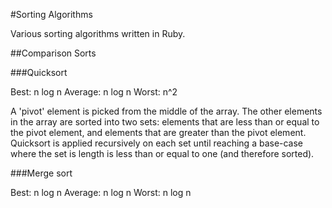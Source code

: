 #Sorting Algorithms

Various sorting algorithms written in Ruby.

##Comparison Sorts

###Quicksort

Best: n log n
Average: n log n
Worst: n^2

A 'pivot' element is picked from the middle of the array. The other elements in the array are sorted into two sets: elements that are less than or equal to the pivot element, and elements that are greater than the pivot element. Quicksort is applied recursively on each set until reaching a base-case where the set is length is less than or equal to one (and therefore sorted).

###Merge sort

Best: n log n
Average: n log n
Worst: n log n
